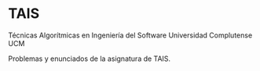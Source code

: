 # TAIS
Técnicas Algorítmicas en Ingeniería del Software Universidad Complutense UCM

Problemas y enunciados de la asignatura de TAIS. 
